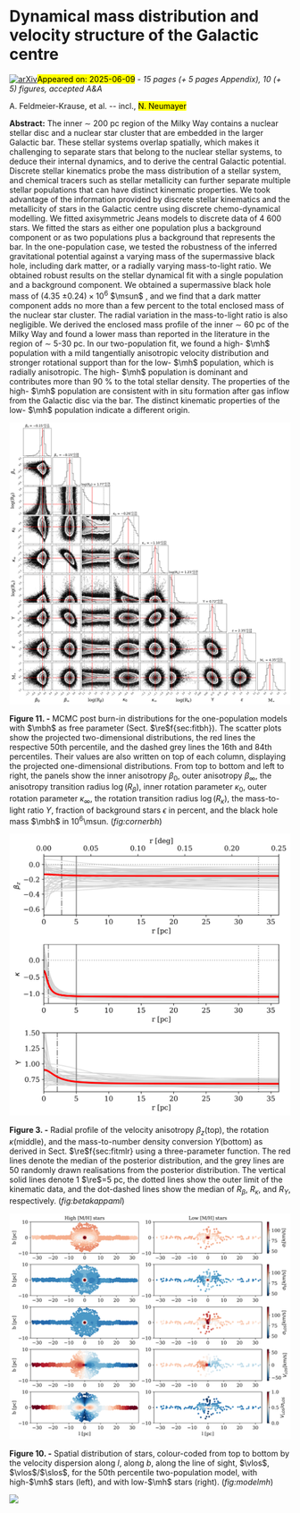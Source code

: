 <div class="macros" style="visibility:hidden;">
$\newcommand{\ensuremath}{}$
$\newcommand{\xspace}{}$
$\newcommand{\object}[1]{\texttt{#1}}$
$\newcommand{\farcs}{{.}''}$
$\newcommand{\farcm}{{.}'}$
$\newcommand{\arcsec}{''}$
$\newcommand{\arcmin}{'}$
$\newcommand{\ion}[2]{#1#2}$
$\newcommand{\textsc}[1]{\textrm{#1}}$
$\newcommand{\hl}[1]{\textrm{#1}}$
$\newcommand{\footnote}[1]{}$
$\newcommand{\masyr}{mas yr\ensuremath{^{-1}}\xspace}$
$\newcommand{\lsun}{\ensuremath{L_{\sun}}\xspace}$
$\newcommand{\micron}{\ensuremath{\mu}m\xspace}$
$\newcommand{\teff}{\ensuremath{T_\textrm{eff}}\xspace}$
$\newcommand{\re}{\ensuremath{R_\textrm{e}}\xspace}$
$\newcommand{\mh}{[M/H]\xspace}$
$\newcommand{\kms}{km s\ensuremath{^{-1}}\xspace}$
$\newcommand{\msun}{\ensuremath{M_{\sun}}\xspace}$
$\newcommand{\mbh}{\ensuremath{M_{\bullet}}\xspace}$
$\newcommand{\col}{\ensuremath{H-K_{S}}\xspace}$
$\newcommand{\vlos}{\ensuremath{V_\textrm{LOS}}\xspace}$
$\newcommand{\dlos}{\ensuremath{d_\textrm{LOS}}\xspace}$
$\newcommand{\slos}{\ensuremath{\sigma_{\textrm{LOS}}}\xspace}$
$\newcommand{\sgra}{Sgr~A^\star\xspace}$</div>



<div id="title">

# Dynamical mass distribution and velocity structure of the Galactic centre

</div>
<div id="comments">

[![arXiv](https://img.shields.io/badge/arXiv-2506.06014-b31b1b.svg)](https://arxiv.org/abs/2506.06014)<mark>Appeared on: 2025-06-09</mark> -  _15 pages (+ 5 pages Appendix), 10 (+ 5) figures, accepted A&A_

</div>
<div id="authors">

A. Feldmeier-Krause, et al. -- incl., <mark>N. Neumayer</mark>

</div>
<div id="abstract">

**Abstract:** The inner $\sim$ 200 pc region of the Milky Way contains a nuclear stellar disc and a nuclear star cluster that are embedded in the larger Galactic bar. These stellar systems overlap spatially, which makes it challenging to separate stars that belong to the nuclear stellar systems, to deduce their internal dynamics, and to derive the central Galactic potential. Discrete stellar kinematics probe the mass distribution of a stellar system, and chemical tracers such as stellar metallicity can further separate multiple stellar populations that can have distinct kinematic properties.  We took advantage of the information provided by discrete stellar kinematics and the metallicity of stars in the Galactic centre using discrete chemo-dynamical modelling. We fitted axisymmetric Jeans models to discrete data of 4 600 stars. We fitted the stars as either one population plus a background component or as two populations plus a background that represents the bar. In the one-population case, we tested the robustness of the inferred gravitational potential against a varying mass of the supermassive black hole, including dark matter, or a radially varying mass-to-light ratio. We obtained robust results on the stellar dynamical fit with a single population and a background component. We obtained a supermassive black hole mass of (4.35 $\pm 0.24) \times 10^6$ $\msun$ , and we find that a dark matter component adds no more than a few percent to the total enclosed mass of the nuclear star cluster. The radial variation in the mass-to-light ratio is also negligible.  We derived the enclosed mass profile of the inner $\sim$ 60 pc of the Milky Way and found a lower mass than reported in the literature in the region of $\sim$ 5-30 pc.  In our two-population fit, we found a high- $\mh$ population with a mild tangentially anisotropic velocity distribution and stronger rotational support than for the low- $\mh$ population, which is radially anisotropic. The high- $\mh$ population is dominant and contributes more than 90 \% to the total stellar density. The properties of the high- $\mh$ population are consistent with in situ formation after gas inflow from the Galactic disc via the bar. The distinct kinematic properties of the low- $\mh$ population indicate a different origin.

</div>

<div id="div_fig1">

<img src="tmp_2506.06014/./emcee_corner21_bh2.png" alt="Fig11" width="100%"/>

**Figure 11. -** MCMC post burn-in  distributions for the one-population models with $\mbh$ as free parameter  (Sect. $\re$f{sec:fitbh}). The scatter plots show the projected two-dimensional distributions, the red lines the respective 50th percentile, and the dashed grey lines the 16th and 84th percentiles. Their values are also written on top of each column, displaying the projected one-dimensional distributions. From top to bottom and left to right, the panels show the inner anisotropy $\beta_0$, outer anisotropy $\beta_\infty$, the anisotropy transition radius $\log(R_\beta)$, inner rotation parameter $\kappa_0$, outer rotation parameter $\kappa_\infty$, the rotation transition radius $\log(R_\kappa)$, the mass-to-light ratio $\Upsilon$, fraction of background stars $\epsilon$ in percent, and the black hole mass $\mbh$ in $10^6$\msun.  (*fig:cornerbh*)

</div>
<div id="div_fig2">

<img src="tmp_2506.06014/./betakappaml_2.png" alt="Fig3" width="100%"/>

**Figure 3. -** Radial profile of the velocity anisotropy $\beta_z$(top), the rotation $\kappa$(middle), and
  the mass-to-number density conversion $\Upsilon$(bottom) as derived in Sect. $\re$f{sec:fitmlr} using a three-parameter function. The red lines denote the median of the posterior distribution, and the grey lines are 50 randomly drawn realisations from the posterior distribution. The vertical solid lines denote 1 $\re$=5 pc, the dotted lines show the outer limit of the kinematic data, and the dot-dashed lines show the median of $R_\beta$, $R_\kappa$, and $R_\Upsilon$, respectively.
 (*fig:betakappaml*)

</div>
<div id="div_fig3">

<img src="tmp_2506.06014/./model12_mhsigvxyz_2.png" alt="Fig10" width="100%"/>

**Figure 10. -** Spatial distribution of stars, colour-coded from top to bottom by the velocity dispersion along $l$, along $b$, along the line of sight, $\vlos$, $\vlos$/$\slos$, for the 50th percentile two-population model, with high-$\mh$ stars (left), and with low-$\mh$ stars (right).
   (*fig:modelmh*)

</div><div id="qrcode"><img src=https://api.qrserver.com/v1/create-qr-code/?size=100x100&data="https://arxiv.org/abs/2506.06014"></div>